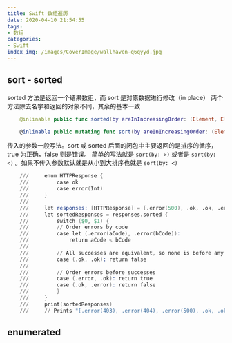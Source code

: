 ```yaml
---
title: Swift 数组遍历
date: 2020-04-10 21:54:55
tags:
- 数组
categories: 
- Swift
index_img: /images/CoverImage/wallhaven-q6qyyd.jpg
---
```

## sort - sorted

sorted 方法是返回一个结果数组，而 sort 是对原数据进行修改（in place）
两个方法除去名字和返回的对象不同，其余的基本一致

```swift
    @inlinable public func sorted(by areInIncreasingOrder: (Element, Element) throws -> Bool) rethrows -> [Element]

    @inlinable public mutating func sort(by areInIncreasingOrder: (Element, Element) throws -> Bool) rethrows

```

传入的参数一般写法。sort 或 sorted 后面的闭包中主要返回的是排序的循序，true 为正确，false 则是错误。
简单的写法就是 `sort(by: >)` 或者是 `sort(by: <)` 。如果不传入参数默认就是从小到大排序也就是 `sort(by: <)`

```s
    ///     enum HTTPResponse {
    ///         case ok
    ///         case error(Int)
    ///     }
    ///
    ///     let responses: [HTTPResponse] = [.error(500), .ok, .ok, .error(404), .error(403)]
    ///     let sortedResponses = responses.sorted {
    ///         switch ($0, $1) {
    ///         // Order errors by code
    ///         case let (.error(aCode), .error(bCode)):
    ///             return aCode < bCode
    ///
    ///         // All successes are equivalent, so none is before any other
    ///         case (.ok, .ok): return false
    ///
    ///         // Order errors before successes
    ///         case (.error, .ok): return true
    ///         case (.ok, .error): return false
    ///         }
    ///     }
    ///     print(sortedResponses)
    ///     // Prints "[.error(403), .error(404), .error(500), .ok, .ok]"

```

## enumerated
